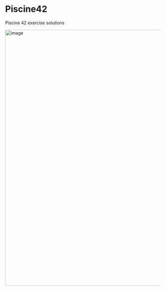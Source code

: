 # Piscine42
Piscine 42 exercise solutions

<img width="829" alt="image" src="https://github.com/VictorBro/Piscine42/assets/10322272/d7353049-9e64-44be-bebd-7f6dabe8a83b">

